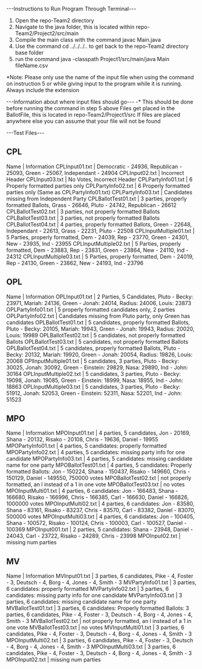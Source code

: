 
---Instructions to Run Program Through Terminal---
1. Open the repo-Team2 directory
2. Navigate to the java folder, this is located within repo-Team2/Project2/src/main
3. Compile the main class with the command javac Main.java
4. Use the command cd ../../../.. to get back to the repo-Team2 directory base folder
5. run the command java -classpath Project1/src/main/java Main fileName.csv

*Note: Please only use the name of the input file when using the command on instruction 5 or 
while giving input to the program while it is running. Always include the extension

---Information about where input files should go---
-* This should be done before running the command in step 5 above
   Files get placed in the BallotFile, this is located in repo-Team2/Project1/src
   If files are placed anywhere else you can assume that your file will not be found


---Test Files---

CPL
------------------------
Name                   | Information
CPLInput01.txt         | Democratic - 24936, Republican - 25093, Green - 25067, Independant - 24904
CPLInput02.txt         | Incorrect Header
CPLInput03.txt         | No Votes, Incorrect Header
CPLPartyInfo01.txt     | 6 Properly formatted parties only
CPLPartyInfo02.txt     | 6 Properly formatted parties only (Same as CPLPartyInfo01.txt)
CPLPartyInfo03.txt     | Candidates missing from Independent Party
CPLBallotTest01.txt    | 3 parties, properly formatted Ballots, Grass - 26646, Pluto - 24742, Republican - 26612
CPLBallotTest02.txt    | 3 parties, not properly formatted Ballots
CPLBallotTest03.txt    | 3 parties, not properly formatted Ballots
CPLBallotTest04.txt    | 4 parties, properly formatted Ballots, Green - 22648, Independant - 22613, Grass - 22231, Pluto - 22508
CPLInputMultiple01.txt | 5 Parties, properly formatted, Dem - 24039, Rep - 23770, Green - 24301, New - 23935, Ind - 23955
CPLInputMultiple02.txt | 5 Parties, properly formatted, Dem - 23883, Rep - 23831, Green - 23864, New - 24110, Ind - 24312
CPLInputMultiple03.txt | 5 Parties, properly formatted, Dem - 24019, Rep - 24130, Green - 23862, New - 24193, Ind - 23796

OPL
------------------------
Name                   | Information
OPLInput01.txt         | 2 Parties, 5 Candidates, Pluto - Becky: 23971, Mariah: 24136, Green - Jonah: 24014, Radius: 24006, Louis: 23873
OPLPartyInfo01.txt     | 5 properly formatted candidates only, 2 parties
OPLPartyInfo02.txt     | Candidates missing from Pluto party, only Green has candidates
OPLBallotTest01.txt    | 5 candidates, properly formatted Ballots, Pluto - Becky: 20105, Mariah: 19943, Green - Jonah: 19943, Radius: 20020, Louis: 19989
OPLBallotTest02.txt    | 5 candidates, not properly formatted Ballots
OPLBallotTest03.txt    | 5 candidates, not properly formatted Ballots
OPLBallotTest04.txt    | 5 candidates, properly formatted Ballots, Pluto - Becky: 20132, Mariah: 19920, Green - Jonah: 20054, Radius: 19826, Louis: 20068
OPlInputMultiple01.txt | 5 candidates, 3 parties, Pluto - Becky: 30025, Jonah: 30092, Green - Einstein: 29829, Nasa: 29890, Ind - John: 30164
OPLInputMultiple02.txt | 5 candidates, 3 parties, Pluto - Becky: 19098, Jonah: 19085, Green - Einstein: 18999, Nasa: 18955, Ind - John: 18863
OPLInputMultiple03.txt | 5 candidates, 3 parties, Pluto - Becky: 51912, Jonah: 52053, Green - Einstein: 52311, Nasa: 52201, Ind - John: 51523

MPO
------------------------
Name                   | Information
MPOInput01.txt         | 4 parties, 5 candidates, Jon - 20169, Shana - 20132, Risako - 20108, Chris - 19636, Daniel - 19955
MPOPartyInfo01.txt     | 4 parties, 5 candidates: properly formatted
MPOPartyInfo02.txt     | 4 parties, 5 candidates: missing party info for one candidate
MPOPartyInfo03.txt     | 4 parties, 5 candidates: missing candidate name for one party
MPOBallotTest01.txt    | 4 parties, 5 candidates: Properly formatted Ballots: Jon - 150224, Shana - 150437, Risako - 149660, Chris - 150129, Daniel - 149550, 750000 votes
MPOBallotTest02.txt    | not properly formatted, an l instead of a 1 in one vote
MPOBallotTest03.txt    | no votes
MPOInputMulti01.txt    | 4 parties, 6 candidates: Jon - 166483, Shana - 166680, Risako - 166996, Chris - 166385, Carl - 166630, Daniel - 166826, 1000000 votes
MPOInputMulti02.txt    | 4 parties, 6 candidates: Jon - 83580, Shana - 83161, Risako - 83237, Chris - 83570, Carl - 83382, Daniel - 83070, 500000 votes
MPOInputMulti03.txt    | 4 parties, 6 candidates: Jon - 100405, Shana - 100572, Risako - 100124, Chris - 100003, Carl - 100527, Daniel - 100369
MPOInput001.txt        | 2 parties, 5 candidates: Shana - 23948, Daniel - 24043, Carl - 23722, Risako - 24289, Chris - 23998
MPOInput02.txt         | missing num parties

MV
------------------------
Name                   | Information
MVInput01.txt          | 3 parties, 6 candidates, Pike - 4, Foster - 3, Deutsch - 4, Borg - 4, Jones - 4, Smith - 3
MVPartyInfo01.txt      | 3 parties, 6 candidates: properly formatted
MVPartyInfo02.txt      | 3 parties, 6 candidates: missing party info for one candidate
MVPartyInfo03.txt      | 3 parties, 6 candidates: missing candidate name for one party
MVBallotTest01.txt     | 3 parties, 6 candidates: Properly formatted Ballots: 3 parties, 6 candidates, Pike - 4, Foster - 3, Deutsch - 4, Borg - 4, Jones - 4, Smith - 3
MVBallotTest02.txt     | not properly formatted, an l instead of a 1 in one vote
MVBallotTest03.txt     | no votes
MVInputMulti01.txt     | 3 parties, 6 candidates, Pike - 4, Foster - 3, Deutsch - 4, Borg - 4, Jones - 4, Smith - 3
MPOInputMulti02.txt    | 3 parties, 6 candidates, Pike - 4, Foster - 3, Deutsch - 4, Borg - 4, Jones - 4, Smith - 3
MPOInputMulti03.txt    | 3 parties, 6 candidates, Pike - 4, Foster - 3, Deutsch - 4, Borg - 4, Jones - 4, Smith - 3
MPOInput02.txt         | missing num parties
